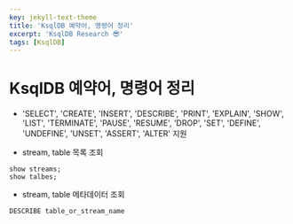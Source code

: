 ```yaml
---
key: jekyll-text-theme
title: 'KsqlDB 예약어, 명령어 정리'
excerpt: 'KsqlDB Research 😎'
tags: [KsqlDB]
---
```



#  KsqlDB 예약어, 명령어 정리

* 'SELECT', 'CREATE', 'INSERT', 'DESCRIBE', 'PRINT', 'EXPLAIN', 'SHOW', 'LIST', 'TERMINATE', 'PAUSE', 'RESUME', 'DROP', 'SET', 'DEFINE', 'UNDEFINE', 'UNSET', 'ASSERT', 'ALTER' 지원

* stream, table 목록 조회

```
show streams;
show talbes;
```

* stream, table 메타데이터 조회

```
DESCRIBE table_or_stream_name
```